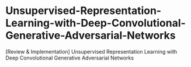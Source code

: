 # Unsupervised-Representation-Learning-with-Deep-Convolutional-Generative-Adversarial-Networks
[Review &amp; Implementation] Unsupervised Representation Learning with Deep Convolutional Generative Adversarial Networks
